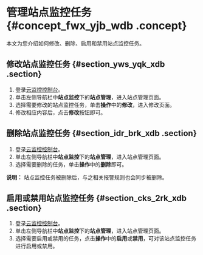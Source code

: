 # 管理站点监控任务 {#concept_fwx_yjb_wdb .concept}

本文为您介绍如何修改、删除、启用和禁用站点监控任务。

## 修改站点监控任务 {#section_yws_yqk_xdb .section}

1.  登录[云监控控制台](https://cloudmonitor.console.aliyun.com)。
2.  单击左侧导航栏中**站点监控**下的**站点管理**，进入站点管理页面。
3.  选择需要修改的站点监控任务，单击**操作**中的**修改**，进入修改页面。
4.  修改相应内容后，点击**修改**按钮即可。

## 删除站点监控任务 {#section_idr_brk_xdb .section}

1.  登录[云监控控制台](https://cloudmonitor.console.aliyun.com)。
2.  单击左侧导航栏中**站点监控**下的**站点管理**，进入站点管理页面。
3.  选择需要删除的任务，单击**操作**中的**删除**即可。

**说明：** 站点监控任务被删除后，与之相关报警规则也会同步被删除。

## 启用或禁用站点监控任务 {#section_cks_2rk_xdb .section}

1.  登录[云监控控制台](https://cloudmonitor.console.aliyun.com)。
2.  单击左侧导航栏中**站点监控**下的**站点管理**，进入站点管理页面。
3.  选择需要启用或禁用的任务，点击**操作**中的**启用**或**禁用**，可对该站点监控任务进行启用或禁用。

